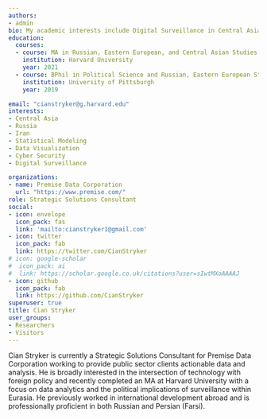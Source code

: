 ```yaml
---
authors:
- admin
bio: My academic interests include Digital Surveillance in Central Asia, 'Belt and Road Initiative', and Minority Integration in the Post-Soviet World.
education:
  courses:
  - course: MA in Russian, Eastern European, and Central Asian Studies
    institution: Harvard University
    year: 2021
  - course: BPhil in Political Science and Russian, Eastern European Studies
    institution: University of Pittsburgh
    year: 2019

email: "cianstryker@g.harvard.edu"
interests:
- Central Asia
- Russia
- Iran
- Statistical Modeling
- Data Visualization
- Cyber Security 
- Digital Surveillance

organizations:
- name: Premise Data Corporation
  url: "https://www.premise.com/"
role: Strategic Solutions Consultant
social:
- icon: envelope
  icon_pack: fas
  link: 'mailto:cianstryker1@gmail.com'
- icon: twitter
  icon_pack: fab
  link: https://twitter.com/CianStryker
# icon: google-scholar
#  icon_pack: ai
#  link: https://scholar.google.co.uk/citations?user=sIwtMXoAAAAJ
- icon: github
  icon_pack: fab
  link: https://github.com/CianStryker
superuser: true
title: Cian Stryker
user_groups:
- Researchers
- Visitors
---
```


Cian Stryker is currently a Strategic Solutions Consultant for Premise Data Corporation working to provide public sector clients actionable data and analysis. He is broadly interested in the intersection of technology with foreign policy and recently completed an MA at Harvard University with a focus on data analytics and the political implications of surveillance within Eurasia. He previously worked in international development abroad and is professionally proficient in both Russian and Persian (Farsi). 




